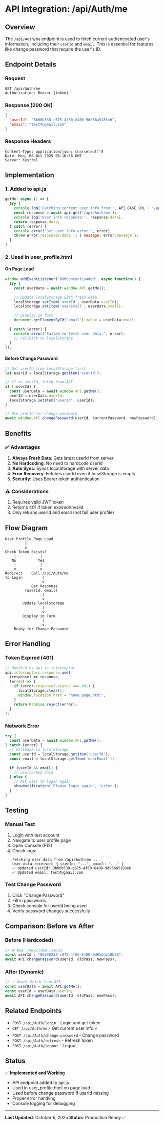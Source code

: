 # API Integration: /api/Auth/me

## Overview
The `/api/Auth/me` endpoint is used to fetch current authenticated user's information, including their `userId` and `email`. This is essential for features like change password that require the user's ID.

## Endpoint Details

### Request
```http
GET /api/Auth/me
Authorization: Bearer {token}
```

### Response (200 OK)
```json
{
  "userId": "8b00b538-c675-4f60-8400-9d956a5188e6",
  "email": "test4@gmail.com"
}
```

### Response Headers
```
Content-Type: application/json; charset=utf-8
Date: Mon, 06 Oct 2025 05:16:56 GMT
Server: Kestrel
```

## Implementation

### 1. Added to api.js
```javascript
getMe: async () => {
  try {
    console.log('Fetching current user info from:', API_BASE_URL + '/api/Auth/me');
    const response = await api.get('/api/Auth/me');
    console.log('User info response:', response.data);
    return response.data;
  } catch (error) {
    console.error('Get user info error:', error);
    throw error.response?.data || { message: error.message };
  }
}
```

### 2. Used in user_profile.html

#### On Page Load
```javascript
window.addEventListener('DOMContentLoaded', async function() {
  try {
    const userData = await window.API.getMe();
    
    // Update localStorage with fresh data
    localStorage.setItem('userId', userData.userId);
    localStorage.setItem('userEmail', userData.email);
    
    // Display in form
    document.getElementById('email').value = userData.email;
    
  } catch (error) {
    console.error('Failed to fetch user data:', error);
    // Fallback to localStorage
  }
});
```

#### Before Change Password
```javascript
// Get userId from localStorage first
let userId = localStorage.getItem('userId');

// If no userId, fetch from API
if (!userId) {
  const userData = await window.API.getMe();
  userId = userData.userId;
  localStorage.setItem('userId', userId);
}

// Use userId for change password
await window.API.changePassword(userId, currentPassword, newPassword);
```

## Benefits

### ✅ Advantages
1. **Always Fresh Data**: Gets latest userId from server
2. **No Hardcoding**: No need to hardcode userId
3. **Auto Sync**: Syncs localStorage with server data
4. **Error Recovery**: Fetches userId even if localStorage is empty
5. **Security**: Uses Bearer token authentication

### ⚠️ Considerations
1. Requires valid JWT token
2. Returns 401 if token expired/invalid
3. Only returns userId and email (not full user profile)

## Flow Diagram

```
User Profile Page Load
         |
         v
Check Token Exists?
    |           |
   No          Yes
    |           |
    v           v
Redirect    Call /api/Auth/me
to Login         |
                 v
            Get Response
         (userId, email)
                 |
                 v
        Update localStorage
                 |
                 v
        Display in Form
                 |
                 v
    Ready for Change Password
```

## Error Handling

### Token Expired (401)
```javascript
// Handled by api.js interceptor
api.interceptors.response.use(
  (response) => response,
  (error) => {
    if (error.response?.status === 401) {
      localStorage.clear();
      window.location.href = 'home_page.html';
    }
    return Promise.reject(error);
  }
);
```

### Network Error
```javascript
try {
  const userData = await window.API.getMe();
} catch (error) {
  // Fallback to localStorage
  const userId = localStorage.getItem('userId');
  const email = localStorage.getItem('userEmail');
  
  if (userId && email) {
    // Use cached data
  } else {
    // Ask user to login again
    showNotification('Please login again', 'error');
  }
}
```

## Testing

### Manual Test
1. Login with test account
2. Navigate to user profile page
3. Open Console (F12)
4. Check logs:
   ```
   Fetching user data from /api/Auth/me...
   User data received: { userId: "...", email: "..." }
   ✅ Updated userId: 8b00b538-c675-4f60-8400-9d956a5188e6
   ✅ Updated email: test4@gmail.com
   ```

### Test Change Password
1. Click "Change Password"
2. Fill in passwords
3. Check console for userId being used
4. Verify password changes successfully

## Comparison: Before vs After

### Before (Hardcoded)
```javascript
// ❌ Bad: Hardcoded userId
const userId = "8b090238-c078-4f60-8400-9d95dd218b88";
await API.changePassword(userId, oldPass, newPass);
```

### After (Dynamic)
```javascript
// ✅ Good: Fetch from API
const userData = await API.getMe();
const userId = userData.userId;
await API.changePassword(userId, oldPass, newPass);
```

## Related Endpoints

- `POST /api/Auth/login` - Login and get token
- `GET /api/Auth/me` - Get current user info ⭐
- `POST /api/Auth/change-password` - Change password
- `POST /api/Auth/refresh` - Refresh token
- `POST /api/Auth/logout` - Logout

## Status

✅ **Implemented and Working**
- API endpoint added to api.js
- Used in user_profile.html on page load
- Used before change password if userId missing
- Proper error handling
- Console logging for debugging

---

**Last Updated**: October 6, 2025
**Status**: Production Ready ✅
